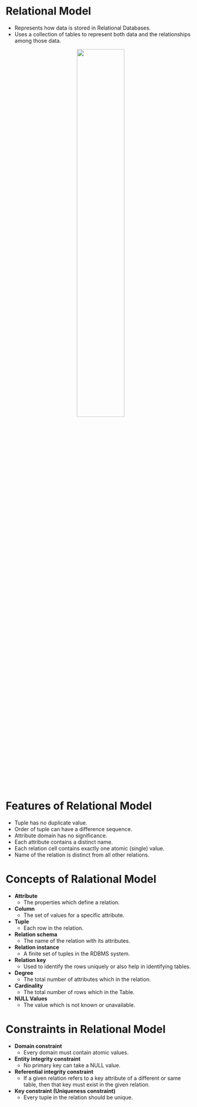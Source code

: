 # Relational Model
- Represents how data is stored in Relational Databases.
- Uses a collection of tables to represent both data and the relationships among those data.
<div align="center">
  <img src="https://github.com/TIBBOH17/Database/assets/121493257/57f1a3c0-f686-4076-8412-34a2c84979dd" width="50%">
</div>

# Features of Relational Model
- Tuple has no duplicate value.
- Order of tuple can have a difference sequence.
- Attribute domain has no significance.
- Each attribute contains a distinct name.
- Each relation cell contains exactly one atomic (single) value.
- Name of the relation is distinct from all other relations.

# Concepts of Ralational Model
- **Attribute**
    - The properties which define a relation.
- **Column**
    - The set of values for a specific attribute.
- **Tuple**
    - Each row in the relation.
- **Relation schema**
    - The name of the relation with its attributes.
- **Relation instance**
    - A finite set of tuples in the RDBMS system.
- **Relation key**
    - Used to identify the rows uniquely or also help in identifying tables.
- **Degree**
    - The total number of attributes which in the relation.
- **Cardinality**
    - The total number of rows which in the Table.
- **NULL Values**
    - The value which is not known or unavailable.
 
# Constraints in Relational Model
- **Domain constraint**
    - Every domain must contain atomic values.
- **Entity integrity constraint**
    - No primary key can take a NULL value.
- **Referential integrity constraint**
    - If a given relation refers to a key attribute of a different or same table, then that key must exist in the given relation.
- **Key constraint (Uniqueness constraint)**
    - Every tuple in the relation should be unique.

